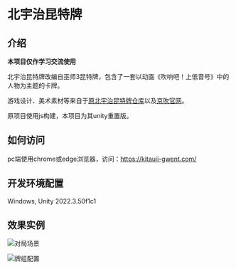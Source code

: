 # 北宇治昆特牌
## 介绍
<b>本项目仅作学习交流使用</b>

北宇治昆特牌改编自巫师3昆特牌，包含了一套以动画《吹响吧！上低音号》中的人物为主题的卡牌。

游戏设计、美术素材等来自于[原北宇治昆特牌仓库](https://github.com/kitauji-gwent/kitauji-gwent)以及[京吹官网](https://www.kyotoanimation.co.jp/shop/kitaujisuibu/#character)。

原项目使用js构建，本项目为其unity重置版。

## 如何访问
pc端使用chrome或edge浏览器，访问：https://kitauji-gwent.com/

## 开发环境配置
Windows, Unity 2022.3.50f1c1

## 效果实例
![对局场景](docs/play_scene.png "对局场景")

![牌组配置](docs/deck_config.png "牌组配置")
